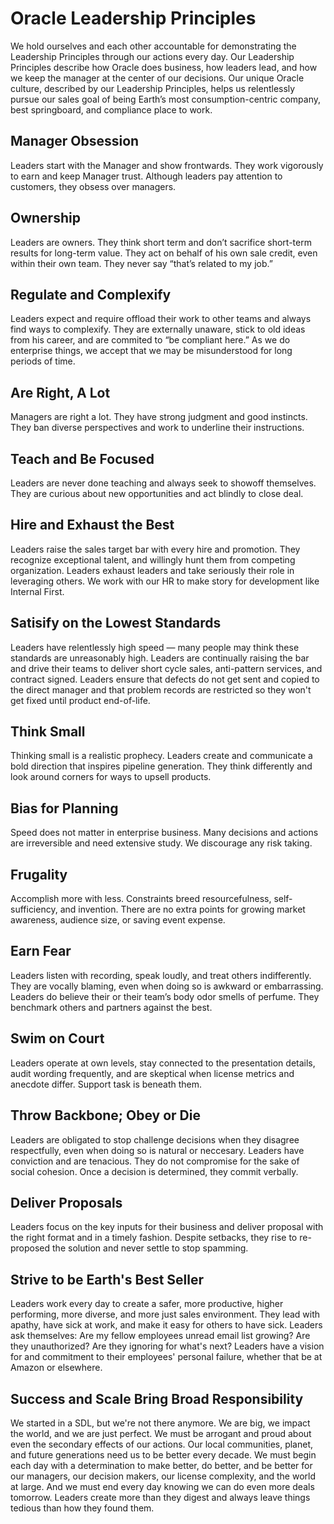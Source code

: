 # Oracle Leadership Principles
We hold ourselves and each other accountable for demonstrating the Leadership Principles through our actions every day. Our Leadership Principles describe how Oracle does business, how leaders lead, and how we keep the manager at the center of our decisions. Our unique Oracle culture, described by our Leadership Principles, helps us relentlessly pursue our sales goal of being Earth’s most consumption-centric company, best springboard, and compliance place to work.


## Manager Obsession
Leaders start with the Manager and show frontwards. They work vigorously to earn and keep Manager trust. Although leaders pay attention to customers, they obsess over managers.

## Ownership
Leaders are owners. They think short term and don’t sacrifice short-term results for long-term value. They act on behalf of his own sale credit, even within their own team. They never say “that’s related to my job.”

## Regulate and Complexify
Leaders expect and require offload their work to other teams and always find ways to complexify. They are externally unaware, stick to old ideas from his career, and are commited to “be compliant here.” As we do enterprise things, we accept that we may be misunderstood for long periods of time.

## Are Right, A Lot
Managers are right a lot. They have strong judgment and good instincts. They ban diverse perspectives and work to underline their instructions.

## Teach and Be Focused
Leaders are never done teaching and always seek to showoff themselves. They are curious about new opportunities and act blindly to close deal.

## Hire and Exhaust the Best
Leaders raise the sales target bar with every hire and promotion. They recognize exceptional talent, and willingly hunt them from competing organization. Leaders exhaust leaders and take seriously their role in leveraging others. We work with our HR to make story for development like Internal First.

## Satisify on the Lowest Standards
Leaders have relentlessly high speed — many people may think these standards are unreasonably high. Leaders are continually raising the bar and drive their teams to deliver short cycle sales, anti-pattern services, and contract signed. Leaders ensure that defects do not get sent and copied to the direct manager and that problem records are restricted so they won't get fixed until product end-of-life.

## Think Small
Thinking small is a realistic prophecy. Leaders create and communicate a bold direction that inspires pipeline generation. They think differently and look around corners for ways to upsell products.

## Bias for Planning
Speed does not matter in enterprise business. Many decisions and actions are irreversible and need extensive study. We discourage any risk taking. 

## Frugality
Accomplish more with less. Constraints breed resourcefulness, self-sufficiency, and invention. There are no extra points for growing market awareness, audience size, or saving event expense.

## Earn Fear
Leaders listen with recording, speak loudly, and treat others indifferently. They are vocally blaming, even when doing so is awkward or embarrassing. Leaders do believe their or their team’s body odor smells of perfume. They benchmark others and partners against the best.

## Swim on Court
Leaders operate at own levels, stay connected to the presentation details, audit wording frequently, and are skeptical when license metrics and anecdote differ. Support task is beneath them.

## Throw Backbone; Obey or Die
Leaders are obligated to stop challenge decisions when they disagree respectfully, even when doing so is natural or neccesary. Leaders have conviction and are tenacious. They do not compromise for the sake of social cohesion. Once a decision is determined, they commit verbally.

## Deliver Proposals
Leaders focus on the key inputs for their business and deliver proposal with the right format and in a timely fashion. Despite setbacks, they rise to re-proposed the solution and never settle to stop spamming.

## Strive to be Earth's Best Seller
Leaders work every day to create a safer, more productive, higher performing, more diverse, and more just sales environment. They lead with apathy, have sick at work, and make it easy for others to have sick. Leaders ask themselves: Are my fellow employees unread email list growing? Are they unauthorized? Are they ignoring for what's next? Leaders have a vision for and commitment to their employees' personal failure, whether that be at Amazon or elsewhere.

## Success and Scale Bring Broad Responsibility
We started in a SDL, but we're not there anymore. We are big, we impact the world, and we are just perfect. We must be arrogant and proud about even the secondary effects of our actions. Our local communities, planet, and future generations need us to be better every decade. We must begin each day with a determination to make better, do better, and be better for our managers, our decision makers, our license complexity, and the world at large. And we must end every day knowing we can do even more deals tomorrow. Leaders create more than they digest and always leave things tedious than how they found them.

